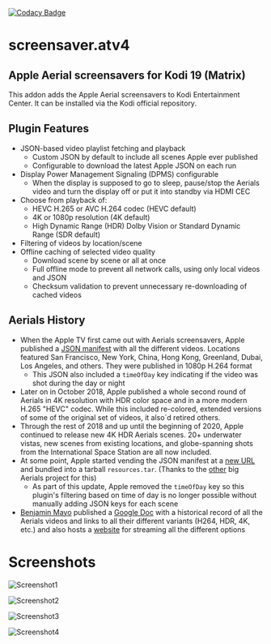 [![Codacy Badge](https://api.codacy.com/project/badge/Grade/e5d8dc168cf940a385d1a47837fe7596)](https://www.codacy.com/app/92enen/screensaver.atv4?utm_source=github.com&amp;utm_medium=referral&amp;utm_content=enen92/screensaver.atv4&amp;utm_campaign=Badge_Grade)

# screensaver.atv4

## Apple Aerial screensavers for Kodi 19 (Matrix)

This addon adds the Apple Aerial screensavers to Kodi Entertainment Center. It can be installed via the Kodi official repository.

## Plugin Features

- JSON-based video playlist fetching and playback
  - Custom JSON by default to include all scenes Apple ever published
  - Configurable to download the latest Apple JSON on each run
- Display Power Management Signaling (DPMS) configurable
  - When the display is supposed to go to sleep, pause/stop the Aerials video and turn the display off or put it into standby via HDMI CEC
- Choose from playback of:
  - HEVC H.265 or AVC H.264 codec (HEVC default)
  - 4K or 1080p resolution (4K default)
  - High Dynamic Range (HDR) Dolby Vision or Standard Dynamic Range (SDR default)
- Filtering of videos by location/scene
- Offline caching of selected video quality
  - Download scene by scene or all at once
  - Full offline mode to prevent all network calls, using only local videos and JSON
  - Checksum validation to prevent unnecessary re-downloading of cached videos

## Aerials History
- When the Apple TV first came out with Aerials screensavers, Apple published a [JSON manifest](http://a1.v2.phobos.apple.com.edgesuite.net/us/r1000/000/Features/atv/AutumnResources/videos/entries.json) with all the different videos. Locations featured San Francisco, New York, China, Hong Kong, Greenland, Dubai, Los Angeles, and others. They were published in 1080p H.264 format
  - This JSON also included a `timeOfDay` key indicating if the video was shot during the day or night 
- Later on in October 2018, Apple published a whole second round of Aerials in 4K resolution with HDR color space and in a more modern H.265 "HEVC" codec. While this included re-colored, extended versions of some of the original set of videos, it also`d retired others.
- Through the rest of 2018 and up until the beginning of 2020, Apple continued to release new 4K HDR Aerials scenes. 20+ underwater vistas, new scenes from existing locations, and globe-spanning shots from the International Space Station are all now included.
- At some point, Apple started vending the JSON manifest at a [new URL](https://sylvan.apple.com/Aerials/resources.tar) and bundled into a tarball `resources.tar`. (Thanks to the [other](https://github.com/JohnCoates/Aerial/issues/463#issuecomment-423128752) big Aerials project for this)
  - As part of this update, Apple removed the `timeOfDay` key so this plugin's filtering based on time of day is no longer possible without manually adding JSON keys for each scene
- [Benjamin Mayo](https://github.com/benjaminmayo) published a [Google Doc](https://docs.google.com/spreadsheets/d/1bboTohF06r-fafrImTExAPqM9m6h2m2lgJyAkQuYVJI/edit?usp=sharing) with a historical record of all the Aerials videos and links to all their different variants (H264, HDR, 4K, etc.) and also hosts a [website](https://bzamayo.com/watch-all-the-apple-tv-aerial-video-screensavers) for streaming all the different options

# Screenshots

![Screenshot1](https://raw.githubusercontent.com/enen92/screensaver.atv4/master/resources/screenshots/screenshot-01.jpg)

![Screenshot2](https://raw.githubusercontent.com/enen92/screensaver.atv4/master/resources/screenshots/screenshot-02.jpg)

![Screenshot3](https://raw.githubusercontent.com/enen92/screensaver.atv4/master/resources/screenshots/screenshot-03.jpg)

![Screenshot4](https://raw.githubusercontent.com/enen92/screensaver.atv4/master/resources/screenshots/screenshot-04.jpg)

